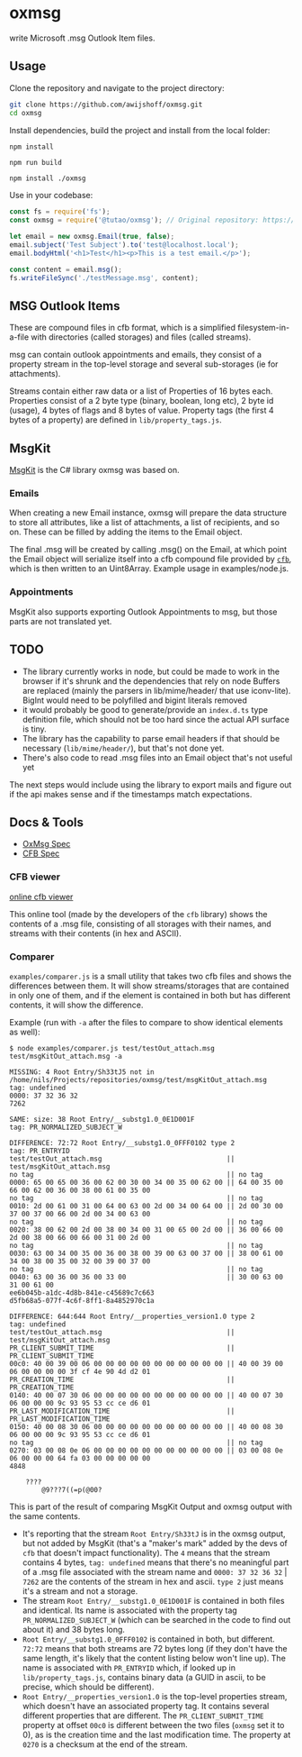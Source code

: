 # oxmsg

write Microsoft .msg Outlook Item files.

## Usage

Clone the repository and navigate to the project directory:

```sh
git clone https://github.com/awijshoff/oxmsg.git
cd oxmsg
```

Install dependencies, build the project and install from the local folder:

```sh
npm install
```

```
npm run build
```


```
npm install ./oxmsg
```

Use in your codebase:

```js
const fs = require('fs');
const oxmsg = require('@tutao/oxmsg'); // Original repository: https://github.com/tutao/oxmsg

let email = new oxmsg.Email(true, false);
email.subject('Test Subject').to('test@localhost.local');
email.bodyHtml('<h1>Test</h1><p>This is a test email.</p>');

const content = email.msg();
fs.writeFileSync('./testMessage.msg', content);
```

## MSG Outlook Items
These are compound files in cfb format, which is a simplified 
filesystem-in-a-file with directories (called storages) and files (called streams).

msg can contain outlook appointments and emails, they consist of a property stream in the top-level storage and several
sub-storages (ie for attachments).

Streams contain either raw data or a list of Properties of 16 bytes each. 
Properties consist of a 2 byte type (binary, boolean, long etc), 2 byte id (usage), 4 bytes of flags and 8 bytes of value.
Property tags (the first 4 bytes of a property) are defined in `lib/property_tags.js`.

## MsgKit
[MsgKit](https://github.com/Sicos1977/MsgKit) is the C# library oxmsg was based on. 

### Emails
When creating a new Email instance, oxmsg will prepare the data structure to store all attributes, 
like a list of attachments, a list of recipients, and so on. These can be filled by adding the items to the Email object.

The final .msg will be created by calling .msg() on the Email, at which point the Email object will serialize itself into 
a cfb compound file provided by [`cfb`](https://www.npmjs.com/package/cfb), which is then written to an Uint8Array.
Example usage in examples/node.js.

### Appointments
MsgKit also supports exporting Outlook Appointments to msg, but those parts are not translated yet.

## TODO
- The library currently works in node, but could be made to work in the browser if it's shrunk and the dependencies that rely on node Buffers are replaced (mainly the parsers in lib/mime/header/ that use iconv-lite). BigInt would need to be polyfilled and bigint literals removed
- it would probably be good to generate/provide an `index.d.ts` type definition file, which should not be too hard since the actual API surface is tiny.
- The library has the capability to parse email headers if that should be necessary (`lib/mime/header/`), but that's not
done yet.
- There's also code to read .msg files into an Email object that's not useful yet

The next steps would include using the library to export mails and figure out if the api makes sense and if the timestamps match expectations.

## Docs & Tools

- [OxMsg Spec](https://interoperability.blob.core.windows.net/files/MS-OXMSG/%5bMS-OXMSG%5d.pdf)
- [CFB Spec](https://winprotocoldoc.blob.core.windows.net/productionwindowsarchives/MS-CFB/%5bMS-CFB%5d.pdf)

### CFB viewer
[online cfb viewer](https://oss.sheetjs.com/cfb-editor/#/cfb-editor/)

This online tool (made by the developers of the `cfb` library) shows the contents of a .msg file, consisting of all storages with their names, and streams with their contents (in hex and ASCII).

### Comparer
`examples/comparer.js` is a small utility that takes two cfb files and shows the differences between them. It will show streams/storages that are contained in only one of them, and if the element is contained in both but has different contents, it will show the difference.

Example (run with `-a` after the files to compare to show identical elements as well): 
```
$ node examples/comparer.js test/testOut_attach.msg test/msgKitOut_attach.msg -a

MISSING: 4 Root Entry/Sh33tJ5 not in /home/nils/Projects/repositories/oxmsg/test/msgKitOut_attach.msg
tag: undefined
0000: 37 32 36 32
7262

SAME: size: 38 Root Entry/__substg1.0_0E1D001F
tag: PR_NORMALIZED_SUBJECT_W

DIFFERENCE: 72:72 Root Entry/__substg1.0_0FFF0102 type 2
tag: PR_ENTRYID
test/testOut_attach.msg                               || test/msgKitOut_attach.msg
no tag                                                || no tag                                               
0000: 65 00 65 00 36 00 62 00 30 00 34 00 35 00 62 00 || 64 00 35 00 66 00 62 00 36 00 38 00 61 00 35 00
no tag                                                || no tag                                               
0010: 2d 00 61 00 31 00 64 00 63 00 2d 00 34 00 64 00 || 2d 00 30 00 37 00 37 00 66 00 2d 00 34 00 63 00
no tag                                                || no tag                                               
0020: 38 00 62 00 2d 00 38 00 34 00 31 00 65 00 2d 00 || 36 00 66 00 2d 00 38 00 66 00 66 00 31 00 2d 00
no tag                                                || no tag                                               
0030: 63 00 34 00 35 00 36 00 38 00 39 00 63 00 37 00 || 38 00 61 00 34 00 38 00 35 00 32 00 39 00 37 00
no tag                                                || no tag                                               
0040: 63 00 36 00 36 00 33 00                         || 30 00 63 00 31 00 61 00
ee6b045b-a1dc-4d8b-841e-c45689c7c663
d5fb68a5-077f-4c6f-8ff1-8a4852970c1a

DIFFERENCE: 644:644 Root Entry/__properties_version1.0 type 2
tag: undefined
test/testOut_attach.msg                               || test/msgKitOut_attach.msg
PR_CLIENT_SUBMIT_TIME                                 || PR_CLIENT_SUBMIT_TIME                                
00c0: 40 00 39 00 06 00 00 00 00 00 00 00 00 00 00 00 || 40 00 39 00 06 00 00 00 00 3f cf 4e 90 4d d2 01
PR_CREATION_TIME                                      || PR_CREATION_TIME                                     
0140: 40 00 07 30 06 00 00 00 00 00 00 00 00 00 00 00 || 40 00 07 30 06 00 00 00 9c 93 95 53 cc ce d6 01
PR_LAST_MODIFICATION_TIME                             || PR_LAST_MODIFICATION_TIME                            
0150: 40 00 08 30 06 00 00 00 00 00 00 00 00 00 00 00 || 40 00 08 30 06 00 00 00 9c 93 95 53 cc ce d6 01
no tag                                                || no tag                                               
0270: 03 00 08 0e 06 00 00 00 00 00 00 00 00 00 00 00 || 03 00 08 0e 06 00 00 00 64 fa 03 00 00 00 00 00
4848

    ????
        @9???7((=p(@00? 
```
This is part of the result of comparing MsgKit Output and oxmsg output with the same contents.
- It's reporting that the stream `Root Entry/Sh33tJ` is in the oxmsg output, but not added by MsgKit (that's a "maker's mark" added by the devs of `cfb` that doesn't impact functionality). The `4` means that the stream contains 4 bytes, `tag: undefined` means that there's no meaningful part of a .msg file associated with the stream name and `0000: 37 32 36 32` | `7262` are the contents of the stream in hex and ascii. `type 2` just means it's a stream and not a storage.
- The stream `Root Entry/__substg1.0_0E1D001F` is contained in both files and identical. Its name is associated with the property tag `PR_NORMALIZED_SUBJECT_W` (which can be searched in the code to find out about it) and 38 bytes long.
- `Root Entry/__substg1.0_0FFF0102` is contained in both, but different. `72:72` means that both streams are 72 bytes long (if they don't have the same length, it's likely that the content listing below won't line up). The name is associated with `PR_ENTRYID` which, if looked up in `lib/property_tags.js`, contains binary data (a GUID in ascii, to be precise, which should be different).
- `Root Entry/__properties_version1.0` is the top-level properties stream, which doesn't have an associated property tag. It contains several different properties that are different. The `PR_CLIENT_SUBMIT_TIME` property at offset `00c0` is different between the two files (`oxmsg` set it to 0), as is the creation time and the last modification time. The property at `0270` is a checksum at the end of the stream.
